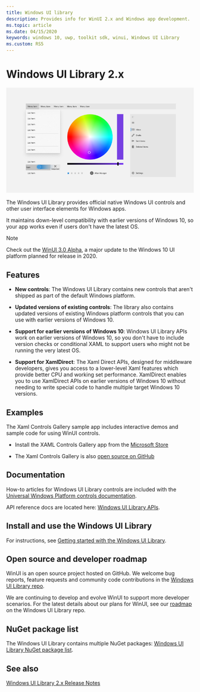 ```yaml
---
title: Windows UI library
description: Provides info for WinUI 2.x and Windows app development. 
ms.topic: article
ms.date: 04/15/2020
keywords: windows 10, uwp, toolkit sdk, winui, Windows UI Library
ms.custom: RS5
---
```


# Windows UI Library 2.x

![WinUI controls](images/winUI-library-767.png)

The Windows UI Library provides official native Windows UI controls and other user interface elements for Windows apps.

It maintains down-level compatibility with earlier versions of Windows 10, so your app works even if users don't have the latest OS.

> [!NOTE]
> Check out the [WinUI 3.0 Alpha](../winui3/index.md), a major update to the Windows 10 UI platform planned for release in 2020.

## Features

* **New controls**: The Windows UI Library contains new controls that aren't shipped as part of the default Windows platform.

* **Updated versions of existing controls**: The library also contains updated versions of existing Windows platform controls that you can use with earlier versions of Windows 10.

* **Support for earlier versions of Windows 10**: Windows UI Library APIs work on earlier versions of Windows 10, so you don't have to include version checks or conditional XAML to support users who might not be running the very latest OS.

* **Support for XamlDirect**: The Xaml Direct APIs, designed for middleware developers, gives you access to a lower-level Xaml features which provide better CPU and working set performance. XamlDirect enables you to use XamlDirect APIs on earlier versions of Windows 10 without needing to write special code to handle multiple target Windows 10 versions.

## Examples

The Xaml Controls Gallery sample app includes interactive demos and sample code for using WinUI controls.

* Install the XAML Controls Gallery app from the [Microsoft Store](
https://www.microsoft.com/p/xaml-controls-gallery/9msvh128x2zt)

* The Xaml Controls Gallery is also [open source on GitHub](
https://github.com/Microsoft/Xaml-Controls-Gallery)

## Documentation

How-to articles for Windows UI Library controls are included with the [Universal Windows Platform controls documentation](/windows/uwp/design/controls-and-patterns/).

API reference docs are located here: [Windows UI Library APIs](/uwp/api/overview/winui/).

## Install and use the Windows UI Library

For instructions, see [Getting started with the Windows UI Library](getting-started.md).

## Open source and developer roadmap

WinUI is an open source project hosted on GitHub. We welcome bug reports, feature requests and community code contributions in the [Windows UI Library repo](https://aka.ms/winui).

We are continuing to develop and evolve WinUI to support more developer scenarios. For the latest details about our plans for WinUI, see our [roadmap](https://github.com/microsoft/microsoft-ui-xaml/blob/master/docs/roadmap.md) on the Windows UI Library repo.

## NuGet package list

The Windows UI Library contains multiple NuGet packages: [Windows UI Library NuGet package list](nuget-packages.md).

## See also

[Windows UI Library 2.x Release Notes](release-notes/index.md)